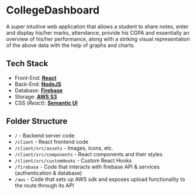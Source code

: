 # CollegeDashboard

A super intuitive web application that allows a student to share notes, enter and display his/her marks, attendance, provide his CGPA and essentially an overview of his/her performance, along with a striking visual representation of the above data with the help of graphs and charts. 

## Tech Stack

- Front-End: [**React**](https://reactjs.org/)
- Back-End: [**NodeJS**](https://nodejs.org/en/)
- Database: [**Firebase**](https://firebase.google.com/)
- Storage: [**AWS S3**](https://aws.amazon.com/s3/)
- CSS (_React_): [**Semantic UI**](https://react.semantic-ui.com)

## Folder Structure

 - `/` - Backend server code
 - `/client` - React frontend code
 - `/client/src/assets` - Images, icons, etc.
 - `/client/src/components` - React components and their styles
 - `/client/src/customHooks` - Custom React Hooks
 - `/firebase` - Code that interacts with firebase API & services (authentication & database)
 - `/aws` - Code that sets up AWS sdk and exposes upload functionality to the route through its API
